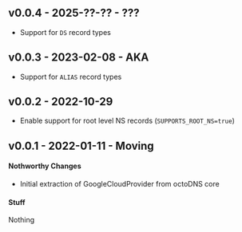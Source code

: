 ## v0.0.4 - 2025-??-?? - ???

* Support for `DS` record types

## v0.0.3 - 2023-02-08 - AKA

* Support for `ALIAS` record types

## v0.0.2 - 2022-10-29

* Enable support for root level NS records (`SUPPORTS_ROOT_NS=true`)

## v0.0.1 - 2022-01-11 - Moving

#### Nothworthy Changes

* Initial extraction of GoogleCloudProvider from octoDNS core

#### Stuff

Nothing
